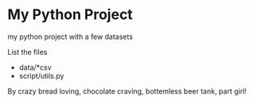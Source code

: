 # My Python Project

my python project with a few datasets

List the files
- data/*csv
- script/utils.py


By crazy bread loving, chocolate craving, bottemless beer tank, part girl!
